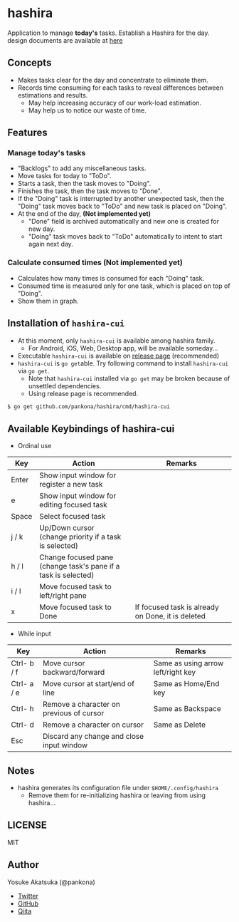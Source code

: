 # hashira

Application to manage **today's** tasks. Establish a Hashira for the day.  
design documents are available at [here](https://pankona.github.io/hashira/)

## Concepts

- Makes tasks clear for the day and concentrate to eliminate them.
- Records time consuming for each tasks to reveal differences between estimations and results.
  - May help increasing accuracy of our work-load estimation.
  - May help us to notice our waste of time.

## Features

### Manage today's tasks

- "Backlogs" to add any miscellaneous tasks.
- Move tasks for today to "ToDo".
- Starts a task, then the task moves to "Doing".
- Finishes the task, then the task moves to "Done".
- If the "Doing" task is interrupted by another unexpected task, then the "Doing" task moves back to "ToDo" and new task is placed on "Doing".
- At the end of the day, **(Not implemented yet)**
  - "Done" field is archived automatically and new one is created for new day.
  - "Doing" task moves back to "ToDo" automatically to intent to start again next day.

### Calculate consumed times **(Not implemented yet)**

- Calculates how many times is consumed for each "Doing" task.
- Consumed time is measured only for one task, which is placed on top of "Doing".
- Show them in graph.

## Installation of `hashira-cui`

- At this moment, only `hashira-cui` is available among hashira family.
  - For Android, iOS, Web, Desktop app, will be available someday...
- Executable `hashira-cui` is available on [release page](https://github.com/pankona/hashira/releases) (recommended)
- `hashira-cui` is `go get`able. Try following command to install `hashira-cui` via `go get`.
  - Note that `hashira-cui` installed via `go get` may be broken because of unsettled dependencies.
  - Using release page is recommended.

```bash
$ go get github.com/pankona/hashira/cmd/hashira-cui
```

## Available Keybindings of hashira-cui

- Ordinal use

| Key   | Action                                                            | Remarks                                           |
| ----- | ----------------------------------------------------------------- | ------------------------------------------------- |
| Enter | Show input window for register a new task                         |                                                   |
| e     | Show input window for editing focused task                        |                                                   |
| Space | Select focused task                                               |                                                   |
| j / k | Up/Down cursor<br>(change priority if a task is selected)         |                                                   |
| h / l | Change focused pane<br>(change task's pane if a task is selected) |                                                   |
| i / I | Move focused task to left/right pane                              |                                                   |
| x     | Move focused task to Done                                         | If focused task is already on Done, it is deleted |

- While input

| Key         | Action                                    | Remarks                            |
| ----------- | ----------------------------------------- | ---------------------------------- |
| Ctrl- b / f | Move cursor backward/forward              | Same as using arrow left/right key |
| Ctrl- a / e | Move cursor at start/end of line          | Same as Home/End key               |
| Ctrl- h     | Remove a character on previous of cursor  | Same as Backspace                  |
| Ctrl- d     | Remove a character on cursor              | Same as Delete                     |
| Esc         | Discard any change and close input window |                                    |

## Notes

- hashira generates its configuration file under `$HOME/.config/hashira`
  - Remove them for re-initializing hashira or leaving from using hashira...

## LICENSE

MIT

## Author

Yosuke Akatsuka (@pankona)

- [Twitter](https://twitter.com/pankona)
- [GitHub](https://github.com/pankona)
- [Qiita](https://qiita.com/pankona)
